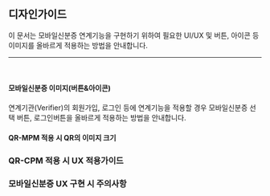 ## 디자인가이드
이 문서는 모바일신분증 연계기능을 구현하기 위하여 필요한 UI/UX 및 버튼, 아이콘 등 이미지를 올바르게 적용하는 방법을 안내합니다.
<br>
* * *
<br>

#### 모바일신분증 이미지(버튼&아이콘)
연계기관(Verifier)의 회원가입, 로그인 등에 연계기능을 적용할 경우 모바일신분증 선택 버튼, 로그인버튼을 올바르게 적용하는 방법을 안내합니다.
<br>

#### QR-MPM 적용 시 QR의 이미지 크기

### QR-CPM 적용 시 UX 적용가이드

### 모바일신분증 UX 구현 시 주의사항
